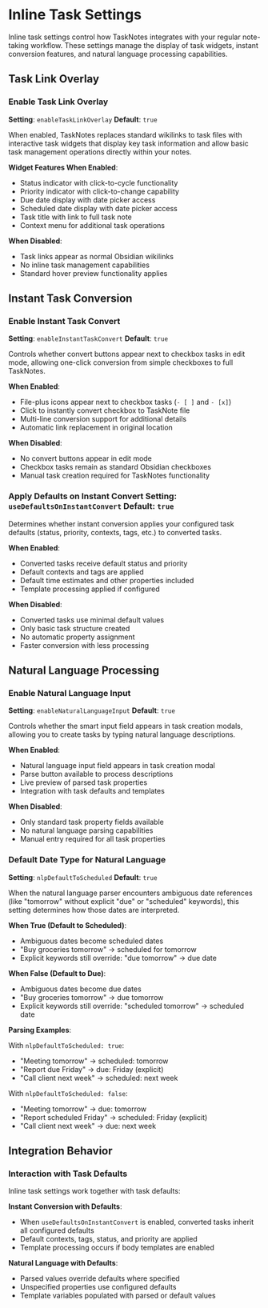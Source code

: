 # Inline Task Settings

Inline task settings control how TaskNotes integrates with your regular note-taking workflow. These settings manage the display of task widgets, instant conversion features, and natural language processing capabilities.

## Task Link Overlay

### Enable Task Link Overlay

**Setting**: `enableTaskLinkOverlay`
**Default**: `true`

When enabled, TaskNotes replaces standard wikilinks to task files with interactive task widgets that display key task information and allow basic task management operations directly within your notes.

**Widget Features When Enabled**:
- Status indicator with click-to-cycle functionality
- Priority indicator with click-to-change capability
- Due date display with date picker access
- Scheduled date display with date picker access
- Task title with link to full task note
- Context menu for additional task operations

**When Disabled**:
- Task links appear as normal Obsidian wikilinks
- No inline task management capabilities
- Standard hover preview functionality applies


## Instant Task Conversion

### Enable Instant Task Convert

**Setting**: `enableInstantTaskConvert`
**Default**: `true`

Controls whether convert buttons appear next to checkbox tasks in edit mode, allowing one-click conversion from simple checkboxes to full TaskNotes.

**When Enabled**:
- File-plus icons appear next to checkbox tasks (`- [ ]` and `- [x]`)
- Click to instantly convert checkbox to TaskNote file
- Multi-line conversion support for additional details
- Automatic link replacement in original location

**When Disabled**:
- No convert buttons appear in edit mode
- Checkbox tasks remain as standard Obsidian checkboxes
- Manual task creation required for TaskNotes functionality



### Apply Defaults on Instant Convert **Setting**: `useDefaultsOnInstantConvert` **Default**: `true`
Determines whether instant conversion applies your configured task defaults (status, priority, contexts, tags, etc.) to converted tasks.

**When Enabled**:
- Converted tasks receive default status and priority
- Default contexts and tags are applied
- Default time estimates and other properties included
- Template processing applied if configured

**When Disabled**:
- Converted tasks use minimal default values
- Only basic task structure created
- No automatic property assignment
- Faster conversion with less processing


## Natural Language Processing

### Enable Natural Language Input

**Setting**: `enableNaturalLanguageInput`
**Default**: `true`

Controls whether the smart input field appears in task creation modals, allowing you to create tasks by typing natural language descriptions.

**When Enabled**:
- Natural language input field appears in task creation modal
- Parse button available to process descriptions
- Live preview of parsed task properties
- Integration with task defaults and templates

**When Disabled**:
- Only standard task property fields available
- No natural language parsing capabilities
- Manual entry required for all task properties

### Default Date Type for Natural Language

**Setting**: `nlpDefaultToScheduled`
**Default**: `true`

When the natural language parser encounters ambiguous date references (like "tomorrow" without explicit "due" or "scheduled" keywords), this setting determines how those dates are interpreted.

**When True (Default to Scheduled)**:
- Ambiguous dates become scheduled dates
- "Buy groceries tomorrow" → scheduled for tomorrow
- Explicit keywords still override: "due tomorrow" → due date

**When False (Default to Due)**:
- Ambiguous dates become due dates  
- "Buy groceries tomorrow" → due tomorrow
- Explicit keywords still override: "scheduled tomorrow" → scheduled date

**Parsing Examples**:

With `nlpDefaultToScheduled: true`:
- "Meeting tomorrow" → scheduled: tomorrow
- "Report due Friday" → due: Friday (explicit)
- "Call client next week" → scheduled: next week

With `nlpDefaultToScheduled: false`:
- "Meeting tomorrow" → due: tomorrow
- "Report scheduled Friday" → scheduled: Friday (explicit)
- "Call client next week" → due: next week

## Integration Behavior

### Interaction with Task Defaults

Inline task settings work together with task defaults:

**Instant Conversion with Defaults**:
- When `useDefaultsOnInstantConvert` is enabled, converted tasks inherit all configured defaults
- Default contexts, tags, status, and priority are applied
- Template processing occurs if body templates are enabled

**Natural Language with Defaults**:
- Parsed values override defaults where specified
- Unspecified properties use configured defaults
- Template variables populated with parsed or default values

